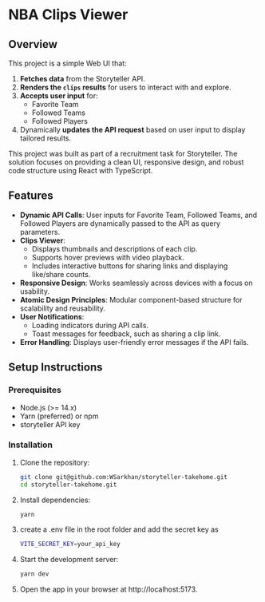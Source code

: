 # NBA Clips Viewer

## Overview

This project is a simple Web UI that:

1. **Fetches data** from the Storyteller API.
2. **Renders the `clips` results** for users to interact with and explore.
3. **Accepts user input** for:
   - Favorite Team
   - Followed Teams
   - Followed Players
4. Dynamically **updates the API request** based on user input to display tailored results.

This project was built as part of a recruitment task for Storyteller. The solution focuses on providing a clean UI, responsive design, and robust code structure using React with TypeScript.

## Features

- **Dynamic API Calls**: User inputs for Favorite Team, Followed Teams, and Followed Players are dynamically passed to the API as query parameters.
- **Clips Viewer**:
  - Displays thumbnails and descriptions of each clip.
  - Supports hover previews with video playback.
  - Includes interactive buttons for sharing links and displaying like/share counts.
- **Responsive Design**: Works seamlessly across devices with a focus on usability.
- **Atomic Design Principles**: Modular component-based structure for scalability and reusability.
- **User Notifications**:
  - Loading indicators during API calls.
  - Toast messages for feedback, such as sharing a clip link.
- **Error Handling**: Displays user-friendly error messages if the API fails.

## Setup Instructions

### Prerequisites

- Node.js (>= 14.x)
- Yarn (preferred) or npm
- storyteller API key

### Installation

1. Clone the repository:

   ```bash
   git clone git@github.com:WSarkhan/storyteller-takehome.git
   cd storyteller-takehome.git
   ```

2. Install dependencies:

   ```bash
   yarn
   ```

3. create a .env file in the root folder and add the secret key as

   ```bash
   VITE_SECRET_KEY=your_api_key
   ```

4. Start the development server:

   ```bash
   yarn dev
   ```

5. Open the app in your browser at http://localhost:5173.
